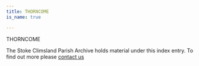 ```yaml
---
title: THORNCOME
is_name: true

---
```


THORNCOME


The Stoke Climsland Parish Archive holds material under this index entry. To find out more please [contact us](/contact/)
